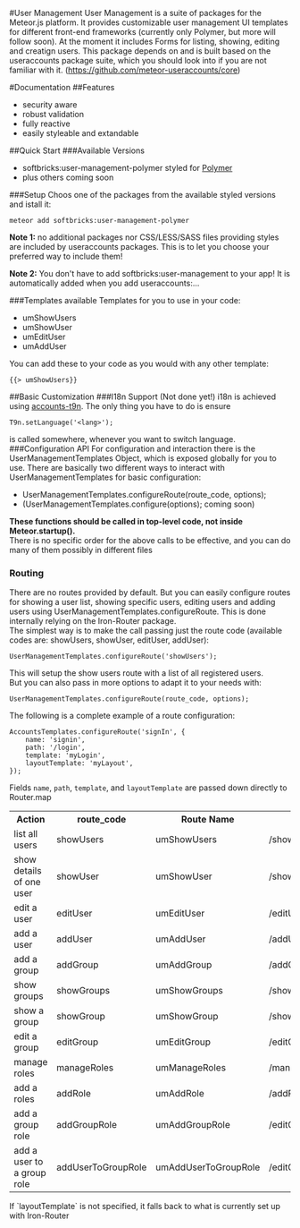 #User Management
User Management is a suite of packages for the Meteor.js platform. It provides customizable user management UI templates for different front-end frameworks (currently only Polymer, but more will follow soon). At the moment it includes Forms for listing, showing, editing and creatign users. This package depends on and is built based on the useraccounts package suite, which you should look into if you are not familiar with it. (https://github.com/meteor-useraccounts/core)

#Documentation
##Features
- security aware
- robust validation
- fully reactive
- easily styleable and extandable

##Quick Start
###Available Versions
- softbricks:user-management-polymer styled for [Polymer](https://www.polymer-project.org/)
- plus others coming soon

###Setup
Choos one of the packages from the available styled versions and istall it:

    meteor add softbricks:user-management-polymer
    
<b>Note 1:</b> no additional packages nor CSS/LESS/SASS files providing styles are included by useraccounts packages. This is to let you choose your preferred way to include them!

<b>Note 2:</b> You don't have to add softbricks:user-management to your app! It is automatically added when you add useraccounts:<something>...

###Templates
available Templates for you to use in your code:
- umShowUsers
- umShowUser
- umEditUser
- umAddUser

You can add these to your code as you would with any other template:

    {{> umShowUsers}}
    
##Basic Customization
###I18n Support (Not done yet!)
i18n is achieved using [accounts-t9n](https://atmospherejs.com/softwarerero/accounts-t9n). The only thing you have to do is ensure

    T9n.setLanguage('<lang>');
    
is called somewhere, whenever you want to switch language.
###Configuration API
For configuration and interaction there is the UserManagementTemplates Object, which is exposed globally for you to use.
There are basically two different ways to interact with UserManagementTemplates for basic configuration:
- UserManagementTemplates.configureRoute(route_code, options);
- (UserManagementTemplates.configure(options); coming soon)

<b>These functions should be called in top-level code, not inside Meteor.startup().</b><br>
There is no specific order for the above calls to be effective, and you can do many of them possibly in different files

### Routing
There are no routes provided by default. But you can easily configure routes for showing a user list, showing specific users, editing users and adding users using UserManagementTemplates.configureRoute. This is done internally relying on the Iron-Router package.<br>
The simplest way is to make the call passing just the route code (available codes are: showUsers, showUser, editUser, addUser):

    UserManagementTemplates.configureRoute('showUsers');
    
This will setup the show users route with a list of all registered users.<br>
But you can also pass in more options to adapt it to your needs with:

    UserManagementTemplates.configureRoute(route_code, options);
    
The following is a complete example of a route configuration:

    AccountsTemplates.configureRoute('signIn', {
        name: 'signin',
        path: '/login',
        template: 'myLogin',
        layoutTemplate: 'myLayout',
    });

Fields `name`, `path`, `template`, and `layoutTemplate` are passed down directly to Router.map
<table>
    <tr>
        <th>Action</th>
        <th>route_code</th>
        <th>Route Name</th>
        <th>Route Path</th>
        <th>Template</th>
    </tr>
    <tr>
        <td>list all users</td>
        <td>showUsers</td>
        <td>umShowUsers</td>
        <td>/showUsers</td>
        <td>umShowUsers</td>
    </tr>
    <tr>
        <td>show details of one user</td>
        <td>showUser</td>
        <td>umShowUser</td>
        <td>/showUser/:userId</td>
        <td>umShowUser</td>
    </tr>
    <tr>
        <td>edit a user</td>
        <td>editUser</td>
        <td>umEditUser</td>
        <td>/editUser/:userId</td>
        <td>umEditUser</td>
    </tr>
    <tr>
        <td>add a user</td>
        <td>addUser</td>
        <td>umAddUser</td>
        <td>/addUser</td>
        <td>umAddUser</td>
    </tr>
    <tr>
        <td>add a group</td>
        <td>addGroup</td>
        <td>umAddGroup</td>
        <td>/addGroup</td>
        <td>umAddGroup</td>
    </tr>
    <tr>
        <td>show groups</td>
        <td>showGroups</td>
        <td>umShowGroups</td>
        <td>/showGroups</td>
        <td>umShowGroups</td>
    </tr>
    <tr>
        <td>show a group</td>
        <td>showGroup</td>
        <td>umShowGroup</td>
        <td>/showGroup/:groupId</td>
        <td>umShowGroup</td>
    </tr>
    <tr>
        <td>edit a group</td>
        <td>editGroup</td>
        <td>umEditGroup</td>
        <td>/editGroup/:groupId</td>
        <td>umEditGroup</td>
    </tr>
    <tr>
        <td>manage roles</td>
        <td>manageRoles</td>
        <td>umManageRoles</td>
        <td>/manageRoles</td>
        <td>umManageRoles</td>
    </tr>
    <tr>
        <td>add a roles</td>
        <td>addRole</td>
        <td>umAddRole</td>
        <td>/addRole</td>
        <td>umAddRole</td>
    </tr>
    <tr>
        <td>add a group role</td>
        <td>addGroupRole</td>
        <td>umAddGroupRole</td>
        <td>/editGroup/:groupId/addGroupRole</td>
        <td>umAddGroupRole</td>
    </tr>
    <tr>
        <td>add a user to a group role</td>
        <td>addUserToGroupRole</td>
        <td>umAddUserToGroupRole</td>
        <td>/editGroup/:groupId/addUserToGroupRole/:userId</td>
        <td>umAddUserToGroupRole</td>
    </tr>
</table>
If `layoutTemplate` is not specified, it falls back to what is currently set up with Iron-Router
